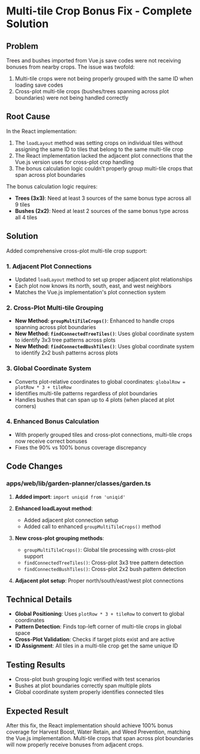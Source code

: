 # Multi-tile Crop Bonus Fix - Complete Solution

## Problem
Trees and bushes imported from Vue.js save codes were not receiving bonuses from nearby crops. The issue was twofold:
1. Multi-tile crops were not being properly grouped with the same ID when loading save codes
2. Cross-plot multi-tile crops (bushes/trees spanning across plot boundaries) were not being handled correctly

## Root Cause
In the React implementation:
1. The `loadLayout` method was setting crops on individual tiles without assigning the same ID to tiles that belong to the same multi-tile crop
2. The React implementation lacked the adjacent plot connections that the Vue.js version uses for cross-plot crop handling
3. The bonus calculation logic couldn't properly group multi-tile crops that span across plot boundaries

The bonus calculation logic requires:
- **Trees (3x3)**: Need at least 3 sources of the same bonus type across all 9 tiles
- **Bushes (2x2)**: Need at least 2 sources of the same bonus type across all 4 tiles

## Solution
Added comprehensive cross-plot multi-tile crop support:

### 1. Adjacent Plot Connections
- Updated `loadLayout` method to set up proper adjacent plot relationships
- Each plot now knows its north, south, east, and west neighbors
- Matches the Vue.js implementation's plot connection system

### 2. Cross-Plot Multi-tile Grouping
- **New Method: `groupMultiTileCrops()`**: Enhanced to handle crops spanning across plot boundaries
- **New Method: `findConnectedTreeTiles()`**: Uses global coordinate system to identify 3x3 tree patterns across plots
- **New Method: `findConnectedBushTiles()`**: Uses global coordinate system to identify 2x2 bush patterns across plots

### 3. Global Coordinate System
- Converts plot-relative coordinates to global coordinates: `globalRow = plotRow * 3 + tileRow`
- Identifies multi-tile patterns regardless of plot boundaries
- Handles bushes that can span up to 4 plots (when placed at plot corners)

### 4. Enhanced Bonus Calculation
- With properly grouped tiles and cross-plot connections, multi-tile crops now receive correct bonuses
- Fixes the 90% vs 100% bonus coverage discrepancy

## Code Changes

### apps/web/lib/garden-planner/classes/garden.ts

1. **Added import**: `import uniqid from 'uniqid'`

2. **Enhanced loadLayout method**: 
   - Added adjacent plot connection setup
   - Added call to enhanced `groupMultiTileCrops()` method

3. **New cross-plot grouping methods**:
   - `groupMultiTileCrops()`: Global tile processing with cross-plot support
   - `findConnectedTreeTiles()`: Cross-plot 3x3 tree pattern detection
   - `findConnectedBushTiles()`: Cross-plot 2x2 bush pattern detection

4. **Adjacent plot setup**: Proper north/south/east/west plot connections

## Technical Details
- **Global Positioning**: Uses `plotRow * 3 + tileRow` to convert to global coordinates
- **Pattern Detection**: Finds top-left corner of multi-tile crops in global space
- **Cross-Plot Validation**: Checks if target plots exist and are active
- **ID Assignment**: All tiles in a multi-tile crop get the same unique ID

## Testing Results
- Cross-plot bush grouping logic verified with test scenarios
- Bushes at plot boundaries correctly span multiple plots
- Global coordinate system properly identifies connected tiles

## Expected Result
After this fix, the React implementation should achieve 100% bonus coverage for Harvest Boost, Water Retain, and Weed Prevention, matching the Vue.js implementation. Multi-tile crops that span across plot boundaries will now properly receive bonuses from adjacent crops. 
